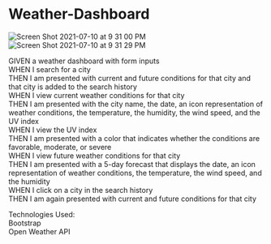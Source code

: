 # Weather-Dashboard

![Screen Shot 2021-07-10 at 9 31 00 PM](https://user-images.githubusercontent.com/83616082/125180320-a270ae80-e1c6-11eb-9388-d87858927719.png)
![Screen Shot 2021-07-10 at 9 31 29 PM](https://user-images.githubusercontent.com/83616082/125180323-aa305300-e1c6-11eb-86c5-125731183c6a.png)


GIVEN a weather dashboard with form inputs <br>
WHEN I search for a city <br>
THEN I am presented with current and future conditions for that city and that city is added to the search history <br>
WHEN I view current weather conditions for that city <br>
THEN I am presented with the city name, the date, an icon representation of weather conditions, the temperature, the humidity, the wind speed, and the UV index <br>
WHEN I view the UV index <br>
THEN I am presented with a color that indicates whether the conditions are favorable, moderate, or severe <br>
WHEN I view future weather conditions for that city <br>
THEN I am presented with a 5-day forecast that displays the date, an icon representation of weather conditions, the temperature, the wind speed, and the humidity <br>
WHEN I click on a city in the search history <br>
THEN I am again presented with current and future conditions for that city <br>

Technologies Used:  <br>
Bootstrap <br>
Open Weather API <br>
